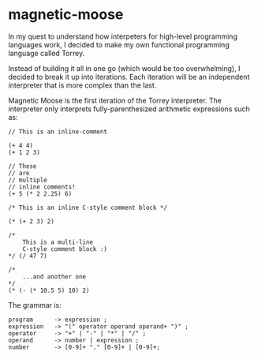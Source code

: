 # magnetic-moose

In my quest to understand how interpeters for high-level programming languages work, I decided to make my own functional programming language called Torrey.

Instead of building it all in one go (which would be too overwhelming), I decided to break it up into iterations.  Each iteration will be an independent interpreter that is more complex than the last.

Magnetic Moose is the first iteration of the Torrey interpreter.  The interpreter only interprets fully-parenthesized arithmetic expressions such as:

```
// This is an inline-comment

(+ 4 4)
(+ 1 2 3)

// These
// are
// multiple
// inline comments!
(+ 5 (* 2 2.25) 6)

/* This is an inline C-style comment block */

(* (+ 2 3) 2)

/*
    This is a multi-line
    C-style comment block :)
*/ (/ 47 7)

/*
    ...and another one
*/
(* (- (* 10.5 5) 10) 2)
```

The grammar is:

```
program      -> expression ;
expression   -> "(" operator operand operand+ ")" ;
operator     -> "+" | "-" | "*" | "/" ;
operand      -> number | expression ;
number       -> [0-9]+ "." [0-9]+ | [0-9]+;
```